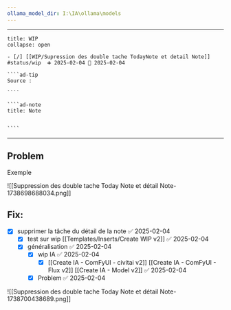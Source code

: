 ```yaml
---
ollama_model_dir: I:\IA\ollama\models
---
```


---
 
``````ad-example
title: WIP 
collapse: open

- [/] [[WIP/Supression des double tache TodayNote et detail Note]]  #status/wip  ➕ 2025-02-04 🛫 2025-02-04

````ad-tip
Source : 

````

````ad-note
title: Note
 

````

``````

---
## Problem 
Exemple

![[Suppression des double tache Today Note et détail Note-1738698688034.png]]

## Fix: 
- [x] supprimer la tâche du détail de la note ✅ 2025-02-04
	- [x] test sur wip [[Templates/Inserts/Create WIP v2]] ✅ 2025-02-04
	- [x] généralisation ✅ 2025-02-04
		- [x] wip IA ✅ 2025-02-04
			- [x] [[Create IA - ComFyUI - civitai v2]] [[Create IA - ComFyUI - Flux v2]] [[Create IA - Model v2]] ✅ 2025-02-04
		- [x] Problem ✅ 2025-02-04

![[Suppression des double tache Today Note et détail Note-1738700438689.png]]